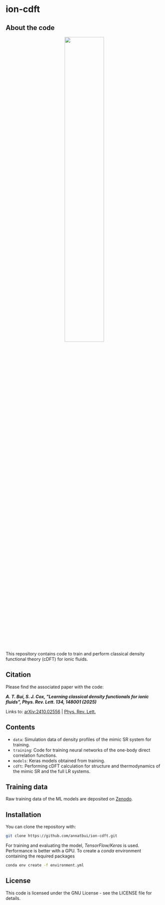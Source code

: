 # ion-cdft


## About the code

<p align="center">
  <img src="https://github.com/user-attachments/assets/a3756a3f-a6cf-43a0-9a4d-d7aabd7aba93" width="50%">
</p>


This repository contains code to train and perform classical density functional theory (cDFT) for ionic fluids.

## Citation

Please find the associated paper with the code:


***A. T. Bui, S. J. Cox, **"Learning classical density functionals for ionic fluids"**, Phys. Rev. Lett. **134**, 148001 (2025)***

Links to: [arXiv:2410.02556](
https://doi.org/10.48550/arXiv.2410.02556) | [Phys. Rev. Lett.](https://doi.org/10.1103/PhysRevLett.134.148001)


## Contents
* `data`: Simulation data of density profiles of the mimic SR system for training.
* `training`: Code for training neural networks of the one-body direct correlation functions.
* `models`: Keras models obtained from training.
* `cdft`: Performing cDFT calculation for structure and thermodynamics of the mimic SR and the full LR systems.


## Training data

Raw training data of the ML models are deposited on [Zenodo](https://zenodo.org/records/15085645).


## Installation

You can clone the repository with:
```sh
git clone https://github.com/annatbui/ion-cdft.git
```

For training and evaluating the model, *TensorFlow/Keras* is used. Performance is better with a GPU.
To create a *conda* environment containing the required packages 

```sh
conda env create -f environment.yml
```



## License

This code is licensed under the GNU License - see the LICENSE file for details.




